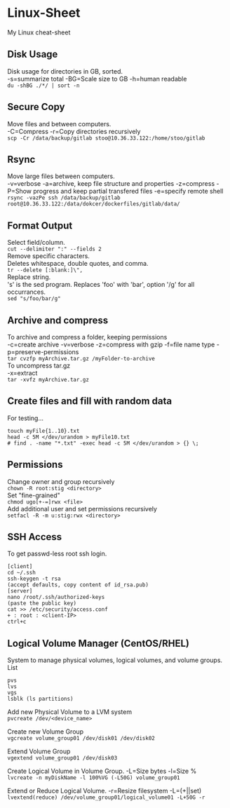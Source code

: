# Linux-Sheet
My Linux cheat-sheet
## Disk Usage
Disk usage for directories in GB, sorted.<br>
-s=summarize total -BG=Scale size to GB  -h=human readable <br>
`du -shBG ./*/ | sort -n`
## Secure Copy
Move files and between computers.<br>
-C=Compress -r=Copy directories recursively <br>
`scp -Cr /data/backup/gitlab stoo@10.36.33.122:/home/stoo/gitlab`
## Rsync 
Move large files between computers.<br>
-v=verbose -a=archive, keep file structure and properties -z=compress -P=Show progress and keep partial transfered files -e=specify remote shell<br>
`rsync -vazPe ssh /data/backup/gitlab root@10.36.33.122:/data/dokcer/dockerfiles/gitlab/data/`

## Format Output
Select field/column. <br>
`cut --delimiter ":" --fields 2`<br>
Remove specific characters.<br>
Deletes whitespace, double quotes, and comma.<br>
`tr --delete [:blank:]\",`<br>
Replace string.<br>
's' is the sed program. Replaces 'foo' with 'bar', option '/g' for all occurrances.<br>
`sed "s/foo/bar/g"`


## Archive and compress
To archive and compress a folder, keeping permissions<br>
-c=create archive -v=verbose -z=compress with gzip -f=file name type -p=preserve-permissions <br>
`tar cvzfp myArchive.tar.gz /myFolder-to-archive` <br>
To uncompress tar.gz<br>
-x=extract <br>
`tar -xvfz myArchive.tar.gz`
## Create files and fill with random data
For testing...
```
touch myFile{1..10}.txt
head -c 5M </dev/urandom > myFile10.txt
# find . -name "*.txt" -exec head -c 5M </dev/urandom > {} \;
```

## Permissions
Change owner and group recursively<br>
`chown -R root:stig <directory>`<br>
Set "fine-grained"<br>
`chmod ugo[+-=]rwx <file>`<br>
Add additional user and set permissions recursively <br>
`setfacl -R -m u:stig:rwx <directory>` <br> 

## SSH Access
To get passwd-less root ssh login.<br>
```
[client]
cd ~/.ssh
ssh-keygen -t rsa
(accept defaults, copy content of id_rsa.pub)
[server]
nano /root/.ssh/authorized-keys
(paste the public key)
cat >> /etc/security/access.conf
+ : root : <client-IP>
ctrl+c
```

## Logical Volume Manager (CentOS/RHEL)
System to manage physical volumes, logical volumes, and volume groups.<br>
List
```
pvs
lvs
vgs
lsblk (ls partitions)
```
Add new Physical Volume to a LVM system<br>
`pvcreate /dev/<device_name>`

Create new Volume Group <br>
`vgcreate volume_group01 /dev/disk01 /dev/disk02`

Extend Volume Group <br>
`vgextend volume_group01 /dev/disk03`

Create Logical Volume in Volume Group. -L=Size bytes -l=Size %<br>
`lvcreate -n myDiskName -l 100%VG (-L50G) volume_group01`

Extend or Reduce Logical Volume. -r=Resize filesystem -L=(+||set) <br>
`lvextend(reduce) /dev/volume_group01/logical_volume01 -L+50G -r`

